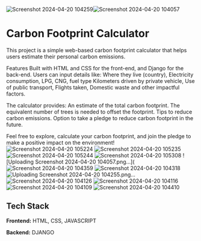 ![Screenshot 2024-04-20 104259](https://github.com/user-attachments/assets/81f1242e-181f-4caa-bcd2-1a57d4d39d6e)![Screenshot 2024-04-20 104057](https://github.com/user-attachments/assets/1946dbc5-207e-47af-8e4f-e8bcf5991fa5)
# Carbon Footprint Calculator

This project is a simple web-based carbon footprint calculator that helps users estimate their personal carbon emissions.

Features
Built with HTML and CSS for the front-end, and Django for the back-end.
Users can input details like:
Where they live (country),
Electricity consumption,
LPG, CNG, fuel type
Kilometers driven by private vehicle,
Use of public transport,
Flights taken,
Domestic waste and other impactful factors.

The calculator provides:
An estimate of the total carbon footprint.
The equivalent number of trees is needed to offset the footprint.
Tips to reduce carbon emissions.
Option to take a pledge to reduce carbon footprint in the future.

Feel free to explore, calculate your carbon footprint, and join the pledge to make a positive impact on the environment!
![Screenshot 2024-04-20 105224](https://github.com/user-attachments/assets/7568d7da-5b5c-4bdc-be0e-b49b60fcf126)
![Screenshot 2024-04-20 105235](https://github.com/user-attachments/assets/e34912e5-52d3-4fc1-b849-b94a5f94b945)
![Screenshot 2024-04-20 105244](https://github.com/user-attachments/assets/4bee2380-bfd8-47d7-8e31-4cac4b7786af)
![Screenshot 2024-04-20 105308](https://github.com/user-attachments/assets/3a4137d0-d568-4cc6-aa24-355b88357b82)
![Uploading Screenshot 2024-04-20 104057.png…](![Screenshot 2024-04-20 104359](https://github.com/user-attachments/assets/deefb626-2566-4ce6-99c1-1c9d9650991b)
![Screenshot 2024-04-20 104318](https://github.com/user-attachments/assets/839ceb3d-8bb8-42a7-9021-2e172bf89d13)
![Uploading Screenshot 2024-04-20 104255.png…]()
![Screenshot 2024-04-20 104126](https://github.com/user-attachments/assets/7df702db-e616-47b5-8fa8-46c6ce94bd72)
![Screenshot 2024-04-20 104116](https://github.com/user-attachments/assets/12e6a87e-ec90-4560-8b7a-cfae02add1bf)
![Screenshot 2024-04-20 104109](https://github.com/user-attachments/assets/811f4b95-65a8-4890-9559-5a4d2684c8e8)
![Screenshot 2024-04-20 104410](https://github.com/user-attachments/assets/bffe853c-9250-4c3b-b392-4fdf0f8e65c9)


## Tech Stack

**Frontend:** HTML, CSS, JAVASCRIPT

**Backend:** DJANGO

